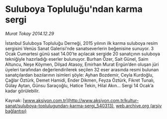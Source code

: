 # Suluboya Topluluğu'ndan karma sergi

*Murat Tokay 2014.12.29*

<div class="pNewsDetailMainContent" itemprop="articleBody">
 <p>
  İstanbul Suluboya Topluluğu Derneği, 2015 yılının ilk karma suluboya resim sergisini Venüs Sanat Galerisi’nde sanatseverlerin beğenisine sunuyor. 3 Ocak Cumartesi günü saat 14.00’te açılacak sergide 20 sanatçının suluboya tekniğiyle hazırladığı eserler bulunuyor. Burhan Özer, Sait Günel, Saim Altuncu, Neşe Köymen, Dilşad Atasoy, Emirhan Murat Ergün’den oluşan jüri üyeleri tarafından değerlendirilerek seçilen 32 eser arasında resmi bulunan sanatçılardan bazılarının isimleri şöyle: Ayhan Bozdemir, Ceyla Kurdoğlu, Çağlar Öztürk, Demet Hamidi, Ender Dikmen, Feyza Öztürk, Fikret Tunalı, Gülay Aytan, Günsu Saraçoğlu, Hatice Tekin, Hilal Akın… Sergi 14 Ocak’a kadar görülebilir.
 </p>
</div>


Kaynak: [www.aksiyon.com.tr](http://www.aksiyon.com.tr/kultur-sanat/suluboya-toplulugundan-karma-sergi_540313), [web.archive.org (arşiv bağlantısı)](http://web.archive.org/web/20150527031328/http://www.aksiyon.com.tr/kultur-sanat/suluboya-toplulugundan-karma-sergi_540313)
